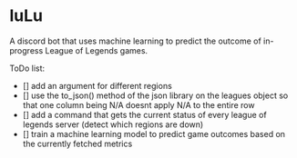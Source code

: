 # luLu
 A discord bot that uses machine learning to predict the outcome of in-progress League of Legends games.

ToDo list:
- [] add an argument for different regions
- [] use the to_json() method of the json library on the leagues object so that one column being N/A doesnt apply N/A to the entire row
- [] add a command that gets the current status of every league of legends server (detect which regions are down)
- [] train a machine learning model to predict game outcomes based on the currently fetched metrics
